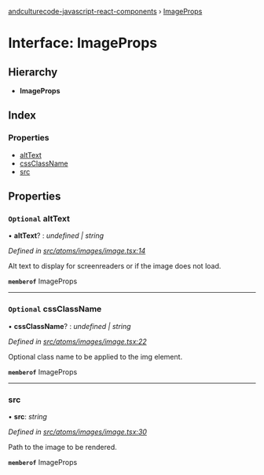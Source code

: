 [andculturecode-javascript-react-components](../README.md) › [ImageProps](imageprops.md)

# Interface: ImageProps

## Hierarchy

* **ImageProps**

## Index

### Properties

* [altText](imageprops.md#optional-alttext)
* [cssClassName](imageprops.md#optional-cssclassname)
* [src](imageprops.md#src)

## Properties

### `Optional` altText

• **altText**? : *undefined | string*

*Defined in [src/atoms/images/image.tsx:14](https://github.com/AndcultureCode/AndcultureCode.JavaScript.React.Components/blob/09a736c/src/atoms/images/image.tsx#L14)*

Alt text to display for screenreaders or if the image does not load.

**`memberof`** ImageProps

___

### `Optional` cssClassName

• **cssClassName**? : *undefined | string*

*Defined in [src/atoms/images/image.tsx:22](https://github.com/AndcultureCode/AndcultureCode.JavaScript.React.Components/blob/09a736c/src/atoms/images/image.tsx#L22)*

Optional class name to be applied to the img element.

**`memberof`** ImageProps

___

###  src

• **src**: *string*

*Defined in [src/atoms/images/image.tsx:30](https://github.com/AndcultureCode/AndcultureCode.JavaScript.React.Components/blob/09a736c/src/atoms/images/image.tsx#L30)*

Path to the image to be rendered.

**`memberof`** ImageProps

